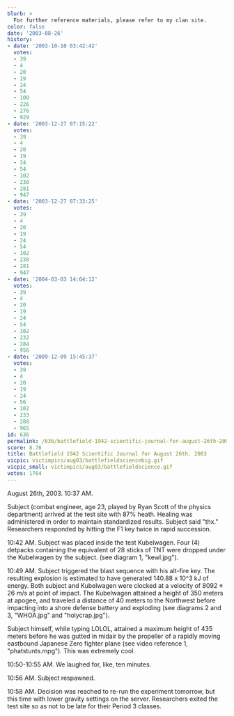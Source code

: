 ```yaml
---
blurb: >
  For further reference materials, please refer to my clan site.
color: false
date: '2003-08-26'
history:
- date: '2003-10-10 03:42:42'
  votes:
  - 39
  - 4
  - 20
  - 19
  - 24
  - 54
  - 100
  - 226
  - 276
  - 929
- date: '2003-12-27 07:15:22'
  votes:
  - 39
  - 4
  - 20
  - 19
  - 24
  - 54
  - 102
  - 230
  - 281
  - 947
- date: '2003-12-27 07:33:25'
  votes:
  - 39
  - 4
  - 20
  - 19
  - 24
  - 54
  - 102
  - 230
  - 281
  - 947
- date: '2004-03-03 14:04:12'
  votes:
  - 39
  - 4
  - 20
  - 19
  - 24
  - 54
  - 102
  - 232
  - 284
  - 956
- date: '2009-12-09 15:45:37'
  votes:
  - 39
  - 4
  - 20
  - 19
  - 24
  - 56
  - 102
  - 233
  - 288
  - 965
id: 636
permalink: /636/battlefield-1942-scientific-journal-for-august-26th-2003/
score: 8.76
title: Battlefield 1942 Scientific Journal for August 26th, 2003
vicpic: victimpics/aug03/battlefieldsciencebig.gif
vicpic_small: victimpics/aug03/battlefieldscience.gif
votes: 1764
---
```


August 26th, 2003. 10:37 AM.

Subject (combat engineer, age 23, played by Ryan Scott of the physics
department) arrived at the test site with 87% heath. Healing was
administered in order to maintain standardized results. Subject said
"thx." Researchers responded by hitting the F1 key twice in rapid
succession.

10:42 AM. Subject was placed inside the test Kubelwagen. Four (4)
detpacks containing the equivalent of 28 sticks of TNT were dropped
under the Kubelwagen by the subject. (see diagram 1, "kewl.jpg").

10:49 AM. Subject triggered the blast sequence with his alt-fire key.
The resulting explosion is estimated to have generated 140.88 x 10^3 kJ
of energy. Both subject and Kubelwagen were clocked at a velocity of
8092 ± 26 m/s at point of impact. The Kubelwagen attained a height of
350 meters at apogee, and traveled a distance of 40 meters to the
Northwest before impacting into a shore defense battery and exploding
(see diagrams 2 and 3, "WHOA.jpg" and "holycrap.jpg").

Subject himself, while typing LOLOL, attained a maximum height of 435
meters before he was gutted in midair by the propeller of a rapidly
moving eastbound Japanese Zero fighter plane (see video reference 1,
"phatstunts.mpg"). This was extremely cool.

10:50-10:55 AM. We laughed for, like, ten minutes.

10:56 AM. Subject respawned.

10:58 AM. Decision was reached to re-run the experiment tomorrow, but
this time with lower gravity settings on the server. Researchers exited
the test site so as not to be late for their Period 3 classes.